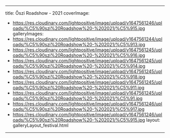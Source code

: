 
---
title: Őszi Roadshow - 2021
coverImage:
  - https://res.cloudinary.com/lightpositive/image/upload/v1647561246/uploads/%C5%90szi%20Roadshow%20-%202021/%C5%915.jpg
galleryImages:
   - https://res.cloudinary.com/lightpositive/image/upload/v1647561244/uploads/%C5%90szi%20Roadshow%20-%202021/%C5%913.jpg
   - https://res.cloudinary.com/lightpositive/image/upload/v1647561245/uploads/%C5%90szi%20Roadshow%20-%202021/%C5%916.jpg
   - https://res.cloudinary.com/lightpositive/image/upload/v1647561245/uploads/%C5%90szi%20Roadshow%20-%202021/%C5%914.jpg
   - https://res.cloudinary.com/lightpositive/image/upload/v1647561245/uploads/%C5%90szi%20Roadshow%20-%202021/%C5%918.jpg
   - https://res.cloudinary.com/lightpositive/image/upload/v1647561245/uploads/%C5%90szi%20Roadshow%20-%202021/%C5%911.jpg
   - https://res.cloudinary.com/lightpositive/image/upload/v1647561245/uploads/%C5%90szi%20Roadshow%20-%202021/%C5%91.jpg
   - https://res.cloudinary.com/lightpositive/image/upload/v1647561246/uploads/%C5%90szi%20Roadshow%20-%202021/%C5%917.jpg
   - https://res.cloudinary.com/lightpositive/image/upload/v1647561246/uploads/%C5%90szi%20Roadshow%20-%202021/%C5%915.jpg
layout: galleryLayout_festival.html
---

